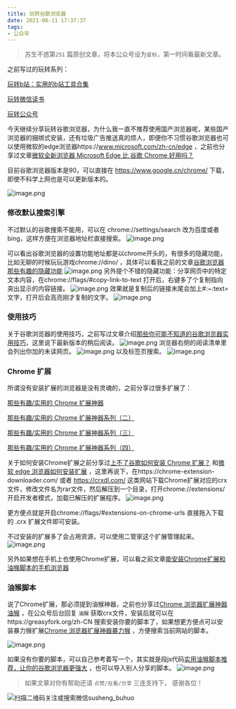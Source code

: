 ```yaml
---
title: 玩转谷歌浏览器
date: 2021-06-11 17:37:37
tags:
- 公众号
---
```

> 苏生不惑第`251` 篇原创文章，将本公众号设为`星标`，第一时间看最新文章。

之前写过的玩转系列：

[玩转b站：实用的b站工具合集](https://mp.weixin.qq.com/s/yMz2xsxhniyF0hWHXZjV2Q)

[玩转微信读书](https://mp.weixin.qq.com/s/13tErvC_GTnlDt8w0a5oiQ)

[玩转公众号](https://mp.weixin.qq.com/s/5mZnA65FZUdp2_1zo_H6TQ)

今天继续分享玩转谷歌浏览器，为什么我一直不推荐使用国产浏览器呢，某些国产浏览器的捆绑式安装，还有垃圾广告推送真的烦人，即便你不习惯谷歌浏览器也可以使用微软的edge浏览器https://www.microsoft.com/zh-cn/edge ，之前也分享过文章[微软全新浏览器 Microsoft Edge 比 谷歌 Chrome 好用吗？](https://mp.weixin.qq.com/s/OhRMSWYcxojsuhgOgGyiRg)


目前谷歌浏览器版本是90，可以直接在 https://www.google.cn/chrome/ 下载，即使不科学上网也是可以更新版本的。

![image.png](https://upload-images.jianshu.io/upload_images/23152173-0448e4f68b35264f.png?imageMogr2/auto-orient/strip%7CimageView2/2/w/1240)
### 修改默认搜索引擎
不过默认的谷歌搜索不能用，可以在 chrome://settings/search 改为百度或者bing，这样方便在浏览器地址栏直接搜索。
![image.png](https://upload-images.jianshu.io/upload_images/23152173-a1714b54b60dc772.png?imageMogr2/auto-orient/strip%7CimageView2/2/w/1240)
 
可以看出谷歌浏览器的设置功能地址都是以chrome开头的，有很多的隐藏功能，比如无聊的时候玩玩游戏chrome://dino/  ，具体可以看我之前的文章[谷歌浏览器那些有趣的隐藏功能](https://mp.weixin.qq.com/s/I7jJ17XKOLrySguWVX_wxg)
![image.png](https://upload-images.jianshu.io/upload_images/23152173-b07f2b5c60542263.png?imageMogr2/auto-orient/strip%7CimageView2/2/w/1240)
另外提个不错的隐藏功能：分享网页中的特定文本内容，在chrome://flags/#copy-link-to-text 打开后，右键多了个复制指向突出显示的内容链接。
![image.png](https://upload-images.jianshu.io/upload_images/23152173-ce1921d5041f217b.png?imageMogr2/auto-orient/strip%7CimageView2/2/w/1240)
效果就是复制后的链接末尾会加上#:~:text=文字，打开后会高亮刚才复制的文字。
![image.png](https://upload-images.jianshu.io/upload_images/23152173-99529fb243eb0788.png?imageMogr2/auto-orient/strip%7CimageView2/2/w/1240)


### 使用技巧
关于谷歌浏览器的使用技巧，之前写过文章介绍[那些你可能不知道的谷歌浏览器实用技巧](https://mp.weixin.qq.com/s/J7Ml0NilN8Jd4s9C1gWoHw)，这里说下最新版本的稍后阅读。
![image.png](https://upload-images.jianshu.io/upload_images/23152173-4f0da5c766674cc6.png?imageMogr2/auto-orient/strip%7CimageView2/2/w/1240)
浏览器右侧的阅读清单里会列出你加的未读网页。
![image.png](https://upload-images.jianshu.io/upload_images/23152173-24517be0114b8c13.png?imageMogr2/auto-orient/strip%7CimageView2/2/w/1240)
以及标签页搜索。
![image.png](https://upload-images.jianshu.io/upload_images/23152173-afc5a3e780e706fb.png?imageMogr2/auto-orient/strip%7CimageView2/2/w/1240)


### Chrome 扩展
所谓没有安装扩展的浏览器是没有灵魂的，之前分享过很多扩展了：

[那些有趣/实用的 Chrome 扩展神器](https://mp.weixin.qq.com/s/zl-7LJeiFG_W15D4IlF1jA)

[那些有趣/实用的 Chrome 扩展神器系列（二）](https://mp.weixin.qq.com/s/telMa7WfiVYgPRBdttvz-w)

[那些有趣/实用的 Chrome 扩展神器系列（三）](https://mp.weixin.qq.com/s/ajUfdUAvxSj1uTHmSFG6ow)

[那些有趣/实用的 Chrome 扩展神器系列（四）](https://mp.weixin.qq.com/s/_V4lraKdwg97PXmK8-Ctng)

关于如何安装Chrome扩展之前分享过[上不了谷歌如何安装 Chrome 扩展？](https://mp.weixin.qq.com/s/xC9K_z7zpmAIEzUK6s1x3w) 和[微软 edge 浏览器如何安装扩展](https://mp.weixin.qq.com/s/AQNYVEAxb3ByGR15FOOVJg) ，这里再说下，在https://chrome-extension-downloader.com/ 或者 https://crxdl.com/ 这类网站下载Chrome扩展对应的crx文件，修改文件名为rar文件，然后解压到一个目录，打开chrome://extensions/ 开启开发者模式，加载已解压的扩展程序。
![image.png](https://upload-images.jianshu.io/upload_images/23152173-832857856b7b06af.png?imageMogr2/auto-orient/strip%7CimageView2/2/w/1240)

更方便点就是开启chrome://flags/#extensions-on-chrome-urls 直接拖入下载的 .crx 扩展文件即可安装。

不过安装的扩展多了会占用资源，可以使用二管家这个扩展管理起来。
![image.png](https://upload-images.jianshu.io/upload_images/23152173-3977525f37322093.png?imageMogr2/auto-orient/strip%7CimageView2/2/w/1240)

另外如果想在手机上也使用Chrome扩展，可以看之前文章[能安装Chrome扩展和油猴脚本的手机浏览器](https://mp.weixin.qq.com/s/GVHav2__mvRP84Ll0fKs6Q)

### 油猴脚本
说了Chrome扩展，那必须提到油猴神器，之前也分享过[Chrome 浏览器扩展神器油猴](https://mp.weixin.qq.com/s/adJFh_9LH0N-vvvYaiQqXg)  ，在公众号后台回复 `油猴` 获取crx文件，安装后就可以在https://greasyfork.org/zh-CN 搜索安装你要的脚本了，如果想更方便点可以安装暴力猴扩展[Chrome 浏览器扩展神器暴力猴](https://mp.weixin.qq.com/s/iluJYFYgT8bpMhrsxf0b5A) ，方便搜索当前网站的脚本。

![image.png](https://upload-images.jianshu.io/upload_images/23152173-9d1db4a758860fd9.png?imageMogr2/auto-orient/strip%7CimageView2/2/w/1240)

如果没有你要的脚本，可以自己参考着写一个，其实就是段js代码[实用油猴脚本推荐，让你的谷歌浏览器更强大](https://mp.weixin.qq.com/s/4sCwNc4fz7IxlL8XfY95rQ) ，也可以导入别人分享的脚本。
![image.png](https://upload-images.jianshu.io/upload_images/23152173-21cf01ae738f64cf.png?imageMogr2/auto-orient/strip%7CimageView2/2/w/1240)

>  如果文章对你有帮助还请 `点赞/在看/分享` 三连支持下， 感谢各位！

![扫描二维码关注或搜索微信susheng_buhuo](https://upload-images.jianshu.io/upload_images/23152173-61c280d775baf3e6.png?imageMogr2/auto-orient/strip%7CimageView2/2/w/1240)
